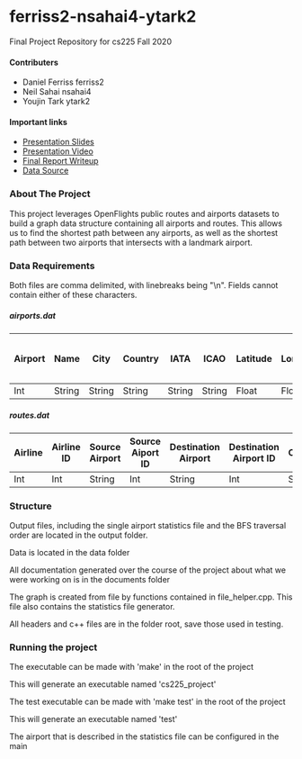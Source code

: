 # ferriss2-nsahai4-ytark2

Final Project Repository for cs225 Fall 2020

#### Contributers

* Daniel Ferriss ferriss2
* Neil Sahai nsahai4
* Youjin Tark ytark2 

#### Important links

* [Presentation Slides](https://docs.google.com/presentation/d/1lTdvEIz6chPQF7j36pBfM0VR8hoN38aMPcLyocgBEEI/edit?usp=sharing)
* [Presentation Video](https://www.youtube.com/watch?v=bun1VDv8cEs&feature=youtu.be)
* [Final Report Writeup](https://docs.google.com/document/d/1AUExayJ0g3H2vzPVdTERYvXrlrgppRA0luq2dehDvso/edit?usp=sharing)
* [Data Source](https://openflights.org/data.html)

### About The Project
This project leverages OpenFlights public routes and airports datasets to build a graph data structure containing all airports and routes. This allows us to find the shortest path between any airports, as well as the shortest path between two airports that intersects with a landmark airport.

### Data Requirements
Both files are comma delimited, with linebreaks being "\n". Fields cannot contain either of these characters.

##### airports.dat

Airport | Name | City | Country | IATA | ICAO | Latitude | Longitude | Altitude | Timezone | DST | Tz database time zone | Type | Source 
--------|--------|--------|--------|--------|--------|--------|--------|--------|--------|--------|--------|--------|--------|
Int | String | String | String | String | String | Float | Float | Int | Int | String | String | String | String | 

##### routes.dat

Airline | Airline ID | Source Airport | Source Aiport ID | Destination Airport | Destination Airport ID | Codeshare | Stops | Equipment
--------|--------|--------|--------|--------|--------|--------|--------|--------|
Int | Int | String | Int | String | Int | String | Int | String |

### Structure
Output files, including the single airport statistics file and the BFS traversal order are located in the output folder.

Data is located in the data folder

All documentation generated over the course of the project about what we were working on is in the documents folder

The graph is created from file by functions contained in file_helper.cpp. This file also contains the statistics file generator.

All headers and c++ files are in the folder root, save those used in testing.

### Running the project

The executable can be made with 'make' in the root of the project

This will generate an executable named 'cs225_project'

The test executable can be made with 'make test' in the root of the project

This will generate an executable named 'test'

The airport that is described in the statistics file can be configured in the main
